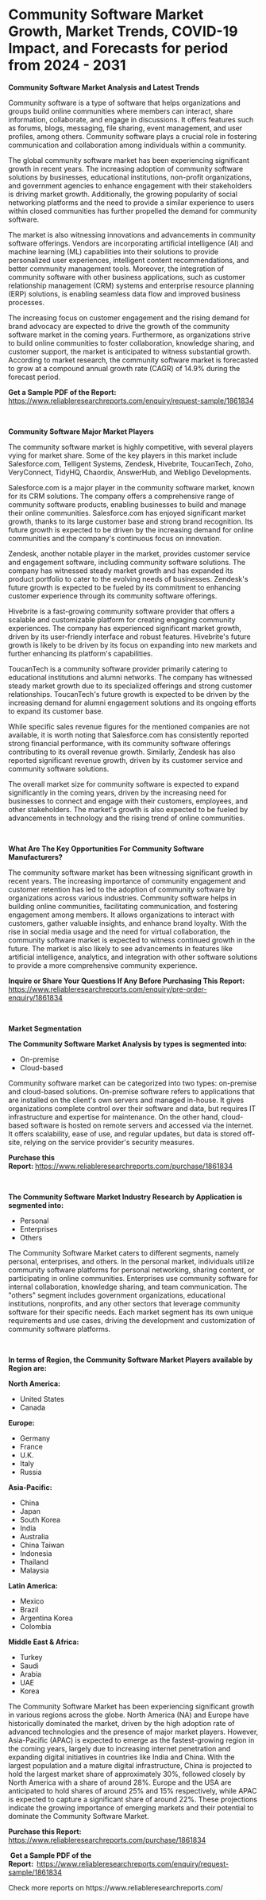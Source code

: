 <p><h1>Community Software Market Growth, Market Trends, COVID-19 Impact, and Forecasts for period from 2024 - 2031</h1></p><p><strong>Community Software Market Analysis and Latest Trends</strong></p>
<p><p>Community software is a type of software that helps organizations and groups build online communities where members can interact, share information, collaborate, and engage in discussions. It offers features such as forums, blogs, messaging, file sharing, event management, and user profiles, among others. Community software plays a crucial role in fostering communication and collaboration among individuals within a community.</p><p>The global community software market has been experiencing significant growth in recent years. The increasing adoption of community software solutions by businesses, educational institutions, non-profit organizations, and government agencies to enhance engagement with their stakeholders is driving market growth. Additionally, the growing popularity of social networking platforms and the need to provide a similar experience to users within closed communities has further propelled the demand for community software.</p><p>The market is also witnessing innovations and advancements in community software offerings. Vendors are incorporating artificial intelligence (AI) and machine learning (ML) capabilities into their solutions to provide personalized user experiences, intelligent content recommendations, and better community management tools. Moreover, the integration of community software with other business applications, such as customer relationship management (CRM) systems and enterprise resource planning (ERP) solutions, is enabling seamless data flow and improved business processes.</p><p>The increasing focus on customer engagement and the rising demand for brand advocacy are expected to drive the growth of the community software market in the coming years. Furthermore, as organizations strive to build online communities to foster collaboration, knowledge sharing, and customer support, the market is anticipated to witness substantial growth. According to market research, the community software market is forecasted to grow at a compound annual growth rate (CAGR) of 14.9% during the forecast period.</p></p>
<p><strong>Get a Sample PDF of the Report:&nbsp;</strong> <a href="https://www.reliableresearchreports.com/enquiry/request-sample/1861834">https://www.reliableresearchreports.com/enquiry/request-sample/1861834</a></p>
<p>&nbsp;</p>
<p><strong>Community Software Major Market Players</strong></p>
<p><p>The community software market is highly competitive, with several players vying for market share. Some of the key players in this market include Salesforce.com, Telligent Systems, Zendesk, Hivebrite, ToucanTech, Zoho, VeryConnect, TidyHQ, Chaordix, AnswerHub, and Webligo Developments.</p><p>Salesforce.com is a major player in the community software market, known for its CRM solutions. The company offers a comprehensive range of community software products, enabling businesses to build and manage their online communities. Salesforce.com has enjoyed significant market growth, thanks to its large customer base and strong brand recognition. Its future growth is expected to be driven by the increasing demand for online communities and the company's continuous focus on innovation.</p><p>Zendesk, another notable player in the market, provides customer service and engagement software, including community software solutions. The company has witnessed steady market growth and has expanded its product portfolio to cater to the evolving needs of businesses. Zendesk's future growth is expected to be fueled by its commitment to enhancing customer experience through its community software offerings.</p><p>Hivebrite is a fast-growing community software provider that offers a scalable and customizable platform for creating engaging community experiences. The company has experienced significant market growth, driven by its user-friendly interface and robust features. Hivebrite's future growth is likely to be driven by its focus on expanding into new markets and further enhancing its platform's capabilities.</p><p>ToucanTech is a community software provider primarily catering to educational institutions and alumni networks. The company has witnessed steady market growth due to its specialized offerings and strong customer relationships. ToucanTech's future growth is expected to be driven by the increasing demand for alumni engagement solutions and its ongoing efforts to expand its customer base.</p><p>While specific sales revenue figures for the mentioned companies are not available, it is worth noting that Salesforce.com has consistently reported strong financial performance, with its community software offerings contributing to its overall revenue growth. Similarly, Zendesk has also reported significant revenue growth, driven by its customer service and community software solutions.</p><p>The overall market size for community software is expected to expand significantly in the coming years, driven by the increasing need for businesses to connect and engage with their customers, employees, and other stakeholders. The market's growth is also expected to be fueled by advancements in technology and the rising trend of online communities.</p></p>
<p>&nbsp;</p>
<p><strong>What Are The Key Opportunities For Community Software Manufacturers?</strong></p>
<p><p>The community software market has been witnessing significant growth in recent years. The increasing importance of community engagement and customer retention has led to the adoption of community software by organizations across various industries. Community software helps in building online communities, facilitating communication, and fostering engagement among members. It allows organizations to interact with customers, gather valuable insights, and enhance brand loyalty. With the rise in social media usage and the need for virtual collaboration, the community software market is expected to witness continued growth in the future. The market is also likely to see advancements in features like artificial intelligence, analytics, and integration with other software solutions to provide a more comprehensive community experience.</p></p>
<p><strong>Inquire or Share Your Questions If Any Before Purchasing This Report:</strong> <a href="https://www.reliableresearchreports.com/enquiry/pre-order-enquiry/1861834">https://www.reliableresearchreports.com/enquiry/pre-order-enquiry/1861834</a></p>
<p>&nbsp;</p>
<p><strong>Market Segmentation</strong></p>
<p><strong>The Community Software Market Analysis by types is segmented into:</strong></p>
<p><ul><li>On-premise</li><li>Cloud-based</li></ul></p>
<p><p>Community software market can be categorized into two types: on-premise and cloud-based solutions. On-premise software refers to applications that are installed on the client's own servers and managed in-house. It gives organizations complete control over their software and data, but requires IT infrastructure and expertise for maintenance. On the other hand, cloud-based software is hosted on remote servers and accessed via the internet. It offers scalability, ease of use, and regular updates, but data is stored off-site, relying on the service provider's security measures.</p></p>
<p><strong>Purchase this Report:&nbsp;</strong><a href="https://www.reliableresearchreports.com/purchase/1861834">https://www.reliableresearchreports.com/purchase/1861834</a></p>
<p>&nbsp;</p>
<p><strong>The Community Software Market Industry Research by Application is segmented into:</strong></p>
<p><ul><li>Personal</li><li>Enterprises</li><li>Others</li></ul></p>
<p><p>The Community Software Market caters to different segments, namely personal, enterprises, and others. In the personal market, individuals utilize community software platforms for personal networking, sharing content, or participating in online communities. Enterprises use community software for internal collaboration, knowledge sharing, and team communication. The "others" segment includes government organizations, educational institutions, nonprofits, and any other sectors that leverage community software for their specific needs. Each market segment has its own unique requirements and use cases, driving the development and customization of community software platforms.</p></p>
<p>&nbsp;</p>
<p><strong>In terms of Region, the Community Software Market Players available by Region are:</strong></p>
<p>
    <p> <strong> North America: </strong>
        <ul>
            <li>United States</li>
            <li>Canada</li>
        </ul>
        </p> 
    <p> <strong> Europe: </strong>
        <ul>
            <li>Germany</li>
            <li>France</li>
            <li>U.K.</li>
            <li>Italy</li>
            <li>Russia</li>
        </ul>
        </p> 
    <p> <strong> Asia-Pacific: </strong>
        <ul>
            <li>China</li>
            <li>Japan</li>
            <li>South Korea</li>
            <li>India</li>
            <li>Australia</li>
            <li>China Taiwan</li>
            <li>Indonesia</li>
            <li>Thailand</li>
            <li>Malaysia</li>
        </ul>
        </p> 
    <p> <strong> Latin America: </strong>
        <ul>
            <li>Mexico</li>
            <li>Brazil</li>
            <li>Argentina Korea</li>
            <li>Colombia</li>
        </ul>
        </p> 
    <p> <strong> Middle East & Africa: </strong>
        <ul>
            <li>Turkey</li>
            <li>Saudi</li>
            <li>Arabia</li>
            <li>UAE</li>
            <li>Korea</li>
        </ul>
    </p>
    </p>
<p><p>The Community Software Market has been experiencing significant growth in various regions across the globe. North America (NA) and Europe have historically dominated the market, driven by the high adoption rate of advanced technologies and the presence of major market players. However, Asia-Pacific (APAC) is expected to emerge as the fastest-growing region in the coming years, largely due to increasing internet penetration and expanding digital initiatives in countries like India and China. With the largest population and a mature digital infrastructure, China is projected to hold the largest market share of approximately 30%, followed closely by North America with a share of around 28%. Europe and the USA are anticipated to hold shares of around 25% and 15% respectively, while APAC is expected to capture a significant share of around 22%. These projections indicate the growing importance of emerging markets and their potential to dominate the Community Software Market.</p></p>
<p><strong>Purchase this Report: </strong><a href="https://www.reliableresearchreports.com/purchase/1861834">https://www.reliableresearchreports.com/purchase/1861834</a></p>
<p>&nbsp;<strong>Get a Sample PDF of the Report:&nbsp;&nbsp;</strong><a href="https://www.reliableresearchreports.com/enquiry/request-sample/1861834">https://www.reliableresearchreports.com/enquiry/request-sample/1861834</a></p>
<p><strong></strong></p>
<p>Check more reports on https://www.reliableresearchreports.com/</p>